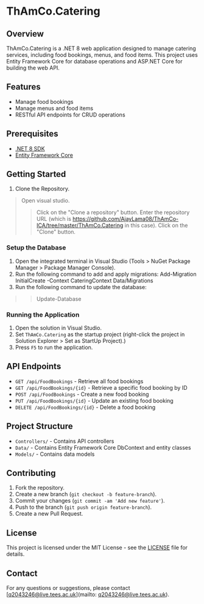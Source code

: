 ﻿
# ThAmCo.Catering

## Overview
ThAmCo.Catering is a .NET 8 web application designed to manage catering services, including food bookings, menus, and food items. This project uses Entity Framework Core for database operations and ASP.NET Core for building the web API.


## Features
- Manage food bookings
- Manage menus and food items
- RESTful API endpoints for CRUD operations


## Prerequisites
- [.NET 8 SDK](https://dotnet.microsoft.com/download/dotnet/8.0)
- [Entity Framework Core](https://docs.microsoft.com/en-us/ef/core/)


## Getting Started
1. Clone the Repository.
> Open visual studio.
>> Click on the "Clone a repository" button.
>> Enter the repository URL (which is https://github.com/AjayLama08/ThAmCo-ICA/tree/master/ThAmCo.Catering in this case).
>> Click on the "Clone" button.

 
### Setup the Database
1. Open the integrated terminal in Visual Studio (Tools > NuGet Package Manager > Package Manager Console).
2. Run the following command to add and apply migrations:
 Add-Migration InitialCreate -Context CateringContext	Data/Migrations
3. Run the following command to update the database:
>> Update-Database


### Running the Application
1. Open the solution in Visual Studio.
2. Set `ThAmCo.Catering` as the startup project (right-click the project in Solution Explorer > Set as StartUp Project).)
3. Press `F5` to run the application.

## API Endpoints
- `GET /api/FoodBookings` - Retrieve all food bookings
- `GET /api/FoodBookings/{id}` - Retrieve a specific food booking by ID
- `POST /api/FoodBookings` - Create a new food booking
- `PUT /api/FoodBookings/{id}` - Update an existing food booking
- `DELETE /api/FoodBookings/{id}` - Delete a food booking

## Project Structure
- `Controllers/` - Contains API controllers
- `Data/` - Contains Entity Framework Core DbContext and entity classes
- `Models/` - Contains data models

## Contributing
1. Fork the repository.
2. Create a new branch (`git checkout -b feature-branch`).
3. Commit your changes (`git commit -am 'Add new feature'`).
4. Push to the branch (`git push origin feature-branch`).
5. Create a new Pull Request.

## License
This project is licensed under the MIT License - see the [LICENSE](LICENSE) file for details.

## Contact
For any questions or suggestions, please contact [q2043246@live.tees.ac.uk](mailto: q2043246@live.tees.ac.uk).


